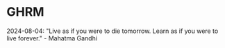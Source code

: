 # GHRM

2024-08-04: "Live as if you were to die tomorrow. Learn as if you were to live forever." - Mahatma Gandhi